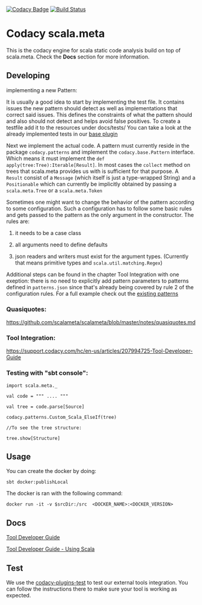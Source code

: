 [![Codacy Badge](https://api.codacy.com/project/badge/Grade/72869cd556c54624bcb36058c72d8371)](https://www.codacy.com/app/Codacy/codacy-scalameta?utm_source=github.com&amp;utm_medium=referral&amp;utm_content=codacy/codacy-scalameta&amp;utm_campaign=Badge_Grade)
[![Build Status](https://circleci.com/gh/codacy/codacy-scalameta.svg?style=shield&circle-token=:circle-token)](https://circleci.com/gh/codacy/codacy-scalameta)

# Codacy scala.meta

This is the codacy engine for scala static code analysis build on top of scala.meta.
Check the **Docs** section for more information.

## Developing

implementing a new Pattern:

It is usually a good idea to start by implementing the test file. It contains issues the new pattern should detect as well as implementations that correct said issues. This defines the constraints of what the pattern should and also should not detect and helps avoid false positives.
To create a testfile add it to the resources under docs/tests/
You can take a look at the already implemented tests in our [base plugin](https://github.com/codacy/codacy-scalameta/tree/master/patterns-base/src/main/resources/docs/tests)

Next we implement the actual code. A pattern must currently reside in the package ```codacy.patterns```
and implement the ```codacy.base.Pattern``` interface. Which means it must implement the
```def apply(tree:Tree):Iterable[Result]```. In most cases the ```collect``` method on trees that scala.meta provides us with is sufficient for that purpose.
A ```Result``` consist of a ```Message``` (which itself is just a type-wrapped String) and a ```Positionable``` which can currently be implicitly obtained by passing a ```scala.meta.Tree``` or a ```scala.meta.Token```

Sometimes one might want to change the behavior of the pattern according to some configuration. Such a configuration has to follow some basic rules and gets passed to the pattern as the only argument in the constructor.
The rules are:

1) it needs to be a case class

2) all arguments need to define defaults

3) json readers and writers must exist for the argument types. (Currently that means primitive types and ```scala.util.matching.Regex```)

Additional steps can be found in the chapter Tool Integration with one exeption: there is no need to explicitly add pattern parameters to patterns defined in ```patterns.json``` since that's already being covered by rule 2 of the configuration rules.
For a full example check out the [existing patterns](https://github.com/codacy/codacy-scalameta/tree/master/patterns-base/src/main)

### Quasiquotes:
https://github.com/scalameta/scalameta/blob/master/notes/quasiquotes.md

### Tool Integration:
https://support.codacy.com/hc/en-us/articles/207994725-Tool-Developer-Guide

### Testing with "sbt console":

```
import scala.meta._

val code = """ .... """

val tree = code.parse[Source]

codacy.patterns.Custom_Scala_ElseIf(tree)

//To see the tree structure:

tree.show[Structure]
```

## Usage

You can create the docker by doing:

```
sbt docker:publishLocal
```

The docker is ran with the following command:

```
docker run -it -v $srcDir:/src  <DOCKER_NAME>:<DOCKER_VERSION>
```

## Docs

[Tool Developer Guide](https://support.codacy.com/hc/en-us/articles/207994725-Tool-Developer-Guide)

[Tool Developer Guide - Using Scala](https://support.codacy.com/hc/en-us/articles/207280379-Tool-Developer-Guide-Using-Scala)

## Test

We use the [codacy-plugins-test](https://github.com/codacy/codacy-plugins-test) to test our external tools integration.
You can follow the instructions there to make sure your tool is working as expected.
